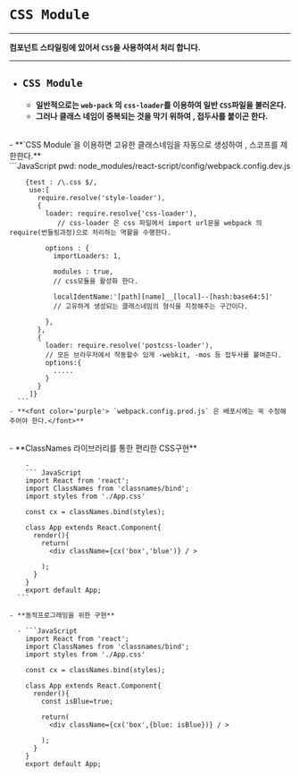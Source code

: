 #   `CSS Module` #
---
  **컴포넌트 스타일링에 있어서  `CSS`을 사용하여서 처리 합니다.**


---

  - ## `CSS Module` ##
      - **일반적으로는  `web-pack` 의 `css-loader`를 이용하여 일반 `CSS`파일을 불러온다.**
      -  **그러나 클래스 네임이 중복되는 것을 막기 위하여 , 접두사를 붙이곤 한다.**
<br>
      -  **`CSS Module`을 이용하면 고유한 클래스네임을 자동으로 생성하여 , 스코프를 제한한다.**
<br>
      ```JavaScript
        pwd: node_modules/react-script/config/webpack.config.dev.js

        {test : /\.css $/,
         use:[
           require.resolve('style-loader'),
           {
             loader: require.resolve{'css-loader'),  
                // css-loader 은 css 파일에서 import url문을 webpack 의 require(번들링과정)으로 처리하는 역활을 수행한다.  

             options : {
               importLoaders: 1,

               modules : true,
               // css모듈을 활성화 한다.

               localIdentName:'[path][name]__[local]--[hash:base64:5]'
               // 고유하게 생성되는 클래스네임의 형식을 지정해주는 구간이다.

             },
           },
           {
             loader: require.resolve('postcss-loader'),
             // 모든 브라우저에서 작동할수 있게 -webkit, -mos 등 접두사를 붙여준다.
             options:{
               .....
             }
           }
         ]}
      ```
    - **<font color='purple'> `webpack.config.prod.js` 은 배포시에는 꼭 수정해주어야 한다.</font>**
<br>
    - **ClassNames 라이브러리를 통한 편리한 CSS구현**

        -
        ``` JavaScript
        import React from 'react';
        import ClassNames from 'classnames/bind';
        import styles from './App.css'

        const cx = classNames.bind(styles);

        class App extends React.Component{
          render(){
            return(
              <div className={cx('box','blue')} / >

            );
          }
        }
        export default App;
      ```

    - **동적프로그래밍을 위한 구현**

      - ```JavaScript
        import React from 'react';
        import ClassNames from 'classnames/bind';
        import styles from './App.css'

        const cx = classNames.bind(styles);

        class App extends React.Component{
          render(){
            const isBlue=true;

            return(
              <div className={cx('box',{blue: isBlue})} / >

            );
          }
        }
        export default App;
